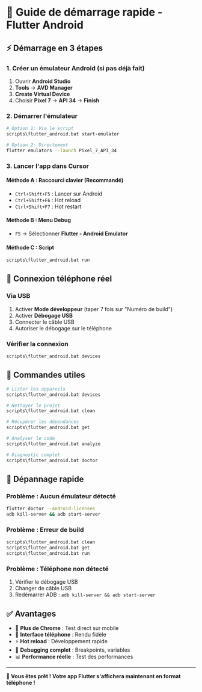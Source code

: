 # 🚀 Guide de démarrage rapide - Flutter Android

## ⚡ Démarrage en 3 étapes

### 1. Créer un émulateur Android (si pas déjà fait)

1. Ouvrir **Android Studio**
2. **Tools** → **AVD Manager**
3. **Create Virtual Device**
4. Choisir **Pixel 7** → **API 34** → **Finish**

### 2. Démarrer l'émulateur

```bash
# Option 1: Via le script
scripts\flutter_android.bat start-emulator

# Option 2: Directement
flutter emulators --launch Pixel_7_API_34
```

### 3. Lancer l'app dans Cursor

#### Méthode A : Raccourci clavier (Recommandé)
- `Ctrl+Shift+F5` : Lancer sur Android
- `Ctrl+Shift+F6` : Hot reload
- `Ctrl+Shift+F7` : Hot restart

#### Méthode B : Menu Debug
- `F5` → Sélectionner **Flutter - Android Emulator**

#### Méthode C : Script
```bash
scripts\flutter_android.bat run
```

## 📱 Connexion téléphone réel

### Via USB
1. Activer **Mode développeur** (taper 7 fois sur "Numéro de build")
2. Activer **Débogage USB**
3. Connecter le câble USB
4. Autoriser le débogage sur le téléphone

### Vérifier la connexion
```bash
scripts\flutter_android.bat devices
```

## 🎯 Commandes utiles

```bash
# Lister les appareils
scripts\flutter_android.bat devices

# Nettoyer le projet
scripts\flutter_android.bat clean

# Récupérer les dépendances
scripts\flutter_android.bat get

# Analyser le code
scripts\flutter_android.bat analyze

# Diagnostic complet
scripts\flutter_android.bat doctor
```

## 🔧 Dépannage rapide

### Problème : Aucun émulateur détecté
```bash
flutter doctor --android-licenses
adb kill-server && adb start-server
```

### Problème : Erreur de build
```bash
scripts\flutter_android.bat clean
scripts\flutter_android.bat get
scripts\flutter_android.bat run
```

### Problème : Téléphone non détecté
1. Vérifier le débogage USB
2. Changer de câble USB
3. Redémarrer ADB : `adb kill-server && adb start-server`

## ✅ Avantages

- 🚫 **Plus de Chrome** : Test direct sur mobile
- 📱 **Interface téléphone** : Rendu fidèle
- ⚡ **Hot reload** : Développement rapide
- 🐛 **Debugging complet** : Breakpoints, variables
- 📊 **Performance réelle** : Test des performances

---

**🎉 Vous êtes prêt ! Votre app Flutter s'affichera maintenant en format téléphone !** 